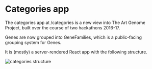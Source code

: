 # Categories app

The categories app at /categories is a new view into The Art Genome Project, built over the course of two hackathons 2016-17.

Genes are now grouped into GeneFamilies, which is a public-facing grouping system for Genes.

It is (mostly) a server-rendered React app with the following structure.

![categories structure](https://user-images.githubusercontent.com/140521/31692377-77e3aa28-b367-11e7-8554-8e11337b53e5.png)
